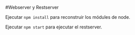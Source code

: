 #Webserver y Restserver

Ejecutar ```npm install``` para reconstruir los módules de node.

Ejecutar ```npm start``` para ejecutar el restserver.